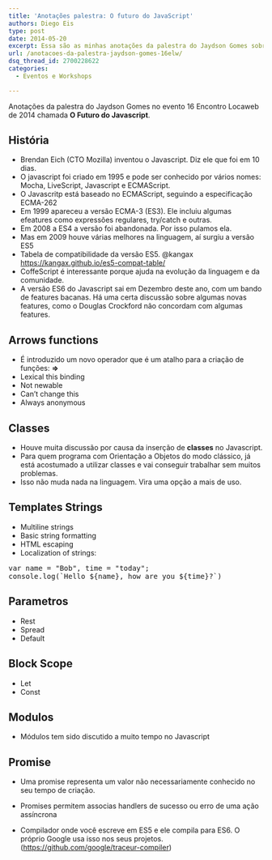 ```yaml
---
title: 'Anotações palestra: O futuro do JavaScript'
authors: Diego Eis
type: post
date: 2014-05-20
excerpt: Essa são as minhas anotações da palestra do Jaydson Gomes sobre as principais mudanças da próxima versão do Javascript.
url: /anotacoes-da-palestra-jaydson-gomes-16elw/
dsq_thread_id: 2700228622
categories:
  - Eventos e Workshops

---
```

Anotações da palestra do Jaydson Gomes no evento 16 Encontro Locaweb de 2014 chamada **O Futuro do Javascript**.

## História

  * Brendan Eich (CTO Mozilla) inventou o Javascript. Diz ele que foi em 10 dias.
  * O javascript foi criado em 1995 e pode ser conhecido por vários nomes: Mocha, LiveScript, Javascript e ECMAScript.
  * O Javascritp está baseado no ECMAScript, seguindo a especificação ECMA-262
  * Em 1999 apareceu a versão ECMA-3 (ES3). Ele incluiu algumas efeatures como expressões regulares, try/catch e outras.
  * Em 2008 a ES4 a versão foi abandonada. Por isso pulamos ela.
  * Mas em 2009 houve várias melhores na linguagem, aí surgiu a versão ES5
  * Tabela de compatibilidade da versão ES5. @kangax https://kangax.github.io/es5-compat-table/
  * CoffeScript é interessante porque ajuda na evolução da linguagem e da comunidade.
  * A versão ES6 do Javascript sai em Dezembro deste ano, com um bando de features bacanas. Há uma certa discussão sobre algumas novas features, como o Douglas Crockford não concordam com algumas features.

## Arrows functions

  * É introduzido um novo operador que é um atalho para a criação de funções: **=>**
  * Lexical this binding
  * Not newable
  * Can&#8217;t change this
  * Always anonymous

## Classes

  * Houve muita discussão por causa da inserção de **classes** no Javascript.
  * Para quem programa com Orientação a Objetos do modo clássico, já está acostumado a utilizar classes e vai conseguir trabalhar sem muitos problemas.
  * Isso não muda nada na linguagem. Vira uma opção a mais de uso.

## Templates Strings

  * Multiline strings
  * Basic string formatting
  * HTML escaping
  * Localization of strings:

<pre class="lang-javascript">var name = "Bob", time = "today";
console.log(`Hello ${name}, how are you ${time}?`)</pre>

## Parametros

  * Rest
  * Spread
  * Default

## Block Scope

  * Let
  * Const

## Modulos

  * Módulos tem sido discutido a muito tempo no Javascript

## Promise

  * Uma promise representa um valor não necessariamente conhecido no seu tempo de criação.
  * Promises permitem associas handlers de sucesso ou erro de uma ação assíncrona

  * Compilador onde você escreve em ES5 e ele compila para ES6. O próprio Google usa isso nos seus projetos. (<https://github.com/google/traceur-compiler>)